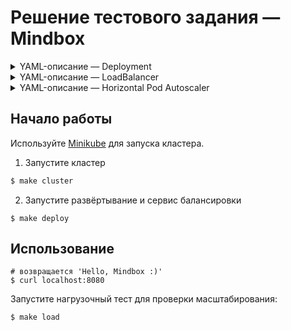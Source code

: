 # Решение тестового задания — Mindbox

<details>
  <summary>YAML-описание — Deployment</summary>
    
```yaml
apiVersion: apps/v1
kind: Deployment
metadata:
  name: app
spec:
  replicas: 2   # -------------------------------------------------- # 1
  minReadySeconds: 15
  strategy:
    type: RollingUpdate   # ---------------------------------------- # 2
    rollingUpdate:
      maxUnavailable: 1   # ---------------------------------------- # 3
      maxSurge: 1   # ---------------------------------------------- # 4
  selector:
    matchLabels:
      app: app
  template:   # ---------------------------------------------------- # 5
    metadata:
      labels:
        app: app
    spec:
      containers:
      - name: app
        image: znhv/app:latest
        imagePullPolicy: Always
        ports:
        - containerPort: 5000
        resources:
          limits:   # ---------------------------------------------- # 6
            cpu: "1"                                            
            memory: "128Mi"                                     
          requests:   # -------------------------------------------- # 7
            cpu: "0.1"
            memory: "128Mi"
```

1. **Replicas** — запускается с 2 экземплярами подов.
2. **RollingUpdate** — стратегия обеспечивает нулевое время простоя системы при обновлении.
3. **MaxUnavailable** — значение этого свойства указывает на то, что после завершения работы одного пода ещё один будет выполняться, что делает приложение доступным в ходе обновления.
4. **MaxSurge** — при переходе на новую версию программы, мы можем добавить в кластер ещё один под, что приведёт к тому, что у нас могут быть одновременно запущены до трёх подов.
5. **Template** — объект задаёт шаблон пода, который описываемый ресурс Deployment будет использовать для создания новых подов. 
6. **Limits** — установка лимита памяти и CPU.
7. **Requests** — установка запроса памяти и CPU.
</details>

<details>
  <summary>YAML-описание — LoadBalancer</summary>
    
```yaml
apiVersion: v1
kind: Service
metadata:
  name: app-service-lb
spec:
  selector:
    app: app  # ---------------------------------------------------- # 1
  ports:
  - protocol: TCP # ------------------------------------------------ # 2
    port: 8080  # -------------------------------------------------- # 3
    targetPort: 5000  # -------------------------------------------- # 4
  type: LoadBalancer  # -------------------------------------------- # 5

```

1. **Selector** — объект, содержащий сведения о том, с какими подами должен работать сервис.
2. **Protocol** — протокол, используемый сервисом.
3. **Port** — порт, по которому сервис принимает запросы.
4. **TargetPort** — порт, на который перенаправляются входящие запросы.
5. **Type** — тип ресурса для балансировки нагрузки между подами.
</details>

<details>
  <summary>YAML-описание — Horizontal Pod Autoscaler</summary>
    
```yaml
apiVersion: autoscaling/v1
kind: HorizontalPodAutoscaler
metadata:
  name: app
spec:
  scaleTargetRef:
    apiVersion: apps/v1
    kind: Deployment
    name: app
  minReplicas: 1  # ------------------------------------------------- # 1
  maxReplicas: 10 # ------------------------------------------------- # 2
  targetCPUUtilizationPercentage: 30  # ----------------------------- # 3
```

1. **minReplicas** — минимальное количество реплик.
2. **maxReplicas** — максимальное количество реплик.
3. **targetCPUUtilizationPercentage** — средняя загрузка CPU, если нагрузка превысит 30%, то модуль будет масштабироваться.
</details>

## Начало работы

Используйте [Minikube](https://minikube.sigs.k8s.io/docs/start/) для запуска кластера.

1. Запустите кластер
```bash
$ make cluster
```

2. Запустите развёртывание и сервис балансировки
```shell
$ make deploy
```

## Использование

```shell
# возвращается 'Hello, Mindbox :)'
$ curl localhost:8080
```

Запустите нагрузочный тест для проверки масштабирования:
```sh
$ make load
```